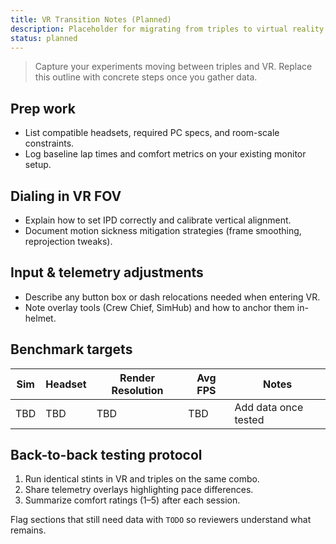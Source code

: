 ```yaml
---
title: VR Transition Notes (Planned)
description: Placeholder for migrating from triples to virtual reality headsets without losing pace.
status: planned
---
```


> Capture your experiments moving between triples and VR. Replace this outline with concrete steps once you gather data.

## Prep work

- List compatible headsets, required PC specs, and room-scale constraints.
- Log baseline lap times and comfort metrics on your existing monitor setup.

## Dialing in VR FOV

- Explain how to set IPD correctly and calibrate vertical alignment.
- Document motion sickness mitigation strategies (frame smoothing, reprojection tweaks).

## Input & telemetry adjustments

- Describe any button box or dash relocations needed when entering VR.
- Note overlay tools (Crew Chief, SimHub) and how to anchor them in-helmet.

## Benchmark targets

| Sim | Headset | Render Resolution | Avg FPS | Notes                |
| --- | ------- | ----------------- | ------- | -------------------- |
| TBD | TBD     | TBD               | TBD     | Add data once tested |

## Back-to-back testing protocol

1. Run identical stints in VR and triples on the same combo.
2. Share telemetry overlays highlighting pace differences.
3. Summarize comfort ratings (1–5) after each session.

Flag sections that still need data with `TODO` so reviewers understand what remains.
